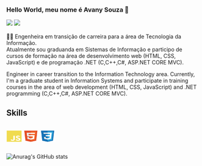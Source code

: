 ### Hello World, meu nome é Avany Souza 👋
<div> 
  <a href = "mailto:avanysouza@gmail.com"><img src="https://img.shields.io/badge/-Gmail-%23333?style=for-the-badge&logo=gmail&logoColor=white" target="_blank"></a>
  <a href="https://www.linkedin.com/in/avany-souza-577457259" target="_blank"><img src="https://img.shields.io/badge/-LinkedIn-%230077B5?style=for-the-badge&logo=linkedin&logoColor=white" target="_blank">
  </a> 
  
</div>
<br>
👩‍💻 Engenheira em transição de carreira para a área de Tecnologia da Informação. <br>
Atualmente sou graduanda em Sistemas de Informação e participo de cursos de formação na área de desenvolvimento web (HTML, CSS, JavaScript) e de programação .NET (C,C++,C#, ASP.NET CORE MVC).<br>

Engineer in career transition to the Information Technology area. Currently, I'm a graduate student in Information Systems and participate in training courses in the area of ​​web development (HTML, CSS, JavaScript) and .NET programming (C,C++,C#, ASP.NET CORE MVC). 


##
## Skills
<div style="display: inline_block"><br>
  <img align="center" alt="Avany-Js" height="30" width="40" src="https://raw.githubusercontent.com/devicons/devicon/master/icons/javascript/javascript-plain.svg">
  <img align="center" alt="Avany-HTML" height="30" width="40" src="https://raw.githubusercontent.com/devicons/devicon/master/icons/html5/html5-original.svg">
  <img align="center" alt="Avany-CSS" height="30" width="40" src="https://raw.githubusercontent.com/devicons/devicon/master/icons/css3/css3-original.svg">
</div>

##

![Anurag's GitHub stats](https://github-readme-stats.vercel.app/api?username=avanysouza&show_icons=true&theme=jolly)
